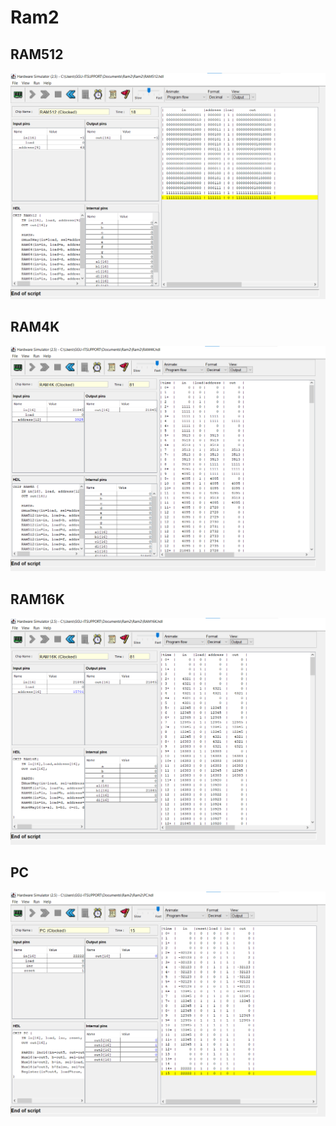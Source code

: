# Ram2

## RAM512 

<img src="/RAM512.png">

## RAM4K

<img src="/RAM4K.png">

## RAM16K

<img src="/RAM16K.png">

## PC

<img src="/PC.png">